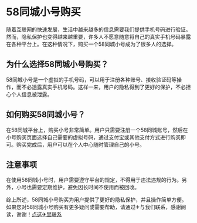 # 58同城小号购买

随着互联网的快速发展，生活中越来越多的信息需要我们提供手机号码进行验证。然而，隐私保护也变得越来越重要，许多人不愿意随意将自己的真实手机号码暴露在各种平台上。在这种情况下，购买一个58同城小号成为了很多人的选择。

## 为什么选择58同城小号购买？

58同城小号是一个虚拟的手机号码，可以用于注册各种账号、接收验证码等操作，而不必透露真实手机号码。这样一来，用户的隐私得到了更好的保护，不必担心个人信息被泄露。

## 如何购买58同城小号？

在58同城平台上，购买小号非常简单。用户只需要注册一个58同城账号，然后在小号购买页面选择自己需要的虚拟号码，通过支付宝或其他支付方式进行购买即可。购买完成后，用户可以在个人中心随时管理自己的小号。

## 注意事项

在使用58同城小号时，用户需要遵守平台的规定，不得用于违法违规的行为。另外，小号也需要定期维护，避免因长时间不使用而被回收。

综上所述，58同城小号购买为用户提供了更好的隐私保护，并且操作简单方便。如果您对58同城小号购买有更多疑问或需要帮助，请通过✈与我们联系，感谢阅读，谢谢！[点这✈里联系](https://add.k02.cc)